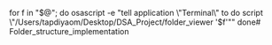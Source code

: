 for f in "$@"; do
    osascript -e "tell application \"Terminal\" to do script \"/Users/tapdiyaom/Desktop/DSA_Project/folder_viewer '$f'\""
done# Folder_structure_implementation
